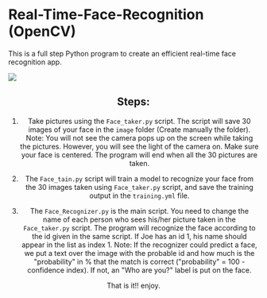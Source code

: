 # Real-Time-Face-Recognition (OpenCV)

This is a full step Python program to create an efficient real-time face recognition app.

<img src = 'https://github.com/medsriha/Real-Time-Face-Recognition/blob/master/gif.gif?raw=true'><center>

## Steps:

1) Take pictures using the `Face_taker.py` script. The script will save 30 images of your face in the `image` folder (Create manually the folder).
Note: You will not see the camera pops up on the screen while taking the pictures. However, you will see the light of the camera on. Make sure your face is centered. The program will end when all the 30 pictures are taken.

2) The `Face_tain.py` script will train a model to recognize your face from the 30 images taken using `Face_taker.py` script, and save the training output in the `training.yml` file.

3) The `Face_Recognizer.py` is the main script. You need to change the name of each person who sees his/her picture taken in the `Face_taker.py` script. The program will recognize the face according to the id given in the same script. If Joe has an id 1, his name should appear in the list as index 1.
Note: If the recognizer could predict a face, we put a text over the image with the probable id and how much is the "probability" in % that the match is correct ("probability" = 100 - confidence index). If not, an "Who are you?" label is put on the face.

That is it!! enjoy.

